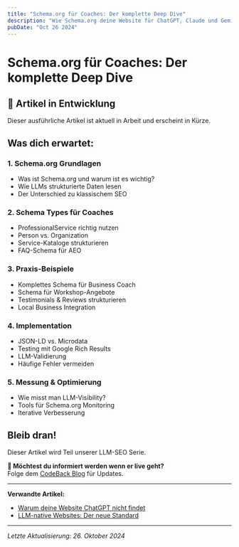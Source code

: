 ```yaml
---
title: "Schema.org für Coaches: Der komplette Deep Dive"
description: "Wie Schema.org deine Website für ChatGPT, Claude und Gemini sichtbar macht."
pubDate: "Oct 26 2024"
---
```


# Schema.org für Coaches: Der komplette Deep Dive

## 🚧 Artikel in Entwicklung

Dieser ausführliche Artikel ist aktuell in Arbeit und erscheint in Kürze.

## Was dich erwartet:

### 1. Schema.org Grundlagen

- Was ist Schema.org und warum ist es wichtig?
- Wie LLMs strukturierte Daten lesen
- Der Unterschied zu klassischem SEO

### 2. Schema Types für Coaches

- ProfessionalService richtig nutzen
- Person vs. Organization
- Service-Kataloge strukturieren
- FAQ-Schema für AEO

### 3. Praxis-Beispiele

- Komplettes Schema für Business Coach
- Schema für Workshop-Angebote
- Testimonials & Reviews strukturieren
- Local Business Integration

### 4. Implementation

- JSON-LD vs. Microdata
- Testing mit Google Rich Results
- LLM-Validierung
- Häufige Fehler vermeiden

### 5. Messung & Optimierung

- Wie misst man LLM-Visibility?
- Tools für Schema.org Monitoring
- Iterative Verbesserung

## Bleib dran!

Dieser Artikel wird Teil unserer LLM-SEO Serie.

**📧 Möchtest du informiert werden wenn er live geht?**  
Folge dem [CodeBack Blog](/blog) für Updates.

---

**Verwandte Artikel:**

- [Warum deine Website ChatGPT nicht findet](/blog/warum-chatgpt-deine-website-nicht-findet)
- [LLM-native Websites: Der neue Standard](/blog)

---

_Letzte Aktualisierung: 26. Oktober 2024_
